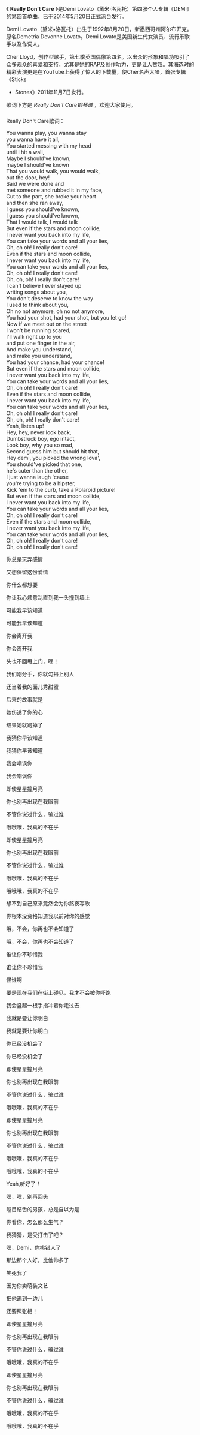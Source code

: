 

《 **Really Don't Care** 》是Demi
Lovato（黛米·洛瓦托）第四张个人专辑《DEMI》的第四首单曲，已于2014年5月20日正式派台发行。

  

Demi Lovato（黛米▪洛瓦托）出生于1992年8月20日，新墨西哥州阿尔布开克。原名Demetria Devonne Lovato。Demi
Lovato是美国新生代女演员、流行乐歌手以及作词人。

  

Cher
Lloyd，创作型歌手，第七季英国偶像第四名。以出众的形象和唱功吸引了众多观众的喜爱和支持，尤其是她的RAP及创作功力，更是让人赞叹。其海选时的精彩表演更是在YouTube上获得了惊人的下载量，使Cher名声大噪，首张专辑《Sticks
+ Stones》2011年11月7日发行。

  

歌词下方是 _Really Don't Care钢琴谱_ ，欢迎大家使用。

###  
Really Don't Care歌词：

You wanna play, you wanna stay  
you wanna have it all,  
You started messing with my head  
until I hit a wall,  
Maybe I should've known,  
maybe I should've known  
That you would walk, you would walk,  
out the door, hey!  
Said we were done and  
met someone and rubbed it in my face,  
Cut to the part, she broke your heart  
and then she ran away,  
I guess you should've known,  
I guess you should've known,  
That I would talk, I would talk  
But even if the stars and moon collide,  
I never want you back into my life,  
You can take your words and all your lies,  
Oh, oh oh! I really don't care!  
Even if the stars and moon collide,  
I never want you back into my life,  
You can take your words and all your lies,  
Oh, oh oh! I really don't care!  
Oh, oh, oh! I really don't care!  
I can't believe I ever stayed up  
writing songs about you,  
You don't deserve to know the way  
I used to think about you,  
Oh no not anymore, oh no not anymore,  
You had your shot, had your shot, but you let go!  
Now if we meet out on the street  
I won't be running scared,  
I'll walk right up to you  
and put one finger in the air,  
And make you understand,  
and make you understand,  
You had your chance, had your chance!  
But even if the stars and moon collide,  
I never want you back into my life,  
You can take your words and all your lies,  
Oh, oh oh! I really don't care!  
Even if the stars and moon collide,  
I never want you back into my life,  
You can take your words and all your lies,  
Oh, oh oh! I really don't care!  
Oh, oh, oh! I really don't care!  
Yeah, listen up!  
Hey, hey, never look back,  
Dumbstruck boy, ego intact,  
Look boy, why you so mad,  
Second guess him but should hit that,  
Hey demi, you picked the wrong lova',  
You should've picked that one,  
he's cuter than the other,  
I just wanna laugh 'cause  
you're trying to be a hipster,  
Kick 'em to the curb, take a Polaroid picture!  
But even if the stars and moon collide,  
I never want you back into my life,  
You can take your words and all your lies,  
Oh, oh oh! I really don't care!  
Even if the stars and moon collide,  
I never want you back into my life,  
You can take your words and all your lies,  
Oh, oh oh! I really don't care!  
Oh, oh oh! I really don't care!

  
  
  
  
  

你总是玩弄感情

又想保留这份爱情

你什么都想要

你让我心烦意乱直到我一头撞到墙上

可能我早该知道

可能我早该知道

你会离开我

你会离开我

头也不回甩上门，嘿！

我们刚分手，你就勾搭上别人

还当着我的面儿秀甜蜜

后来的故事就是

她伤透了你的心

结果她就跑掉了

我猜你早该知道

我猜你早该知道

我会嘲讽你

我会嘲讽你

即使星星撞月亮

你也别再出现在我眼前

不管你说过什么，骗过谁

哦哦哦，我真的不在乎

即使星星撞月亮

你也别再出现在我眼前

不管你说过什么，骗过谁

哦哦哦，我真的不在乎

哦哦哦，我真的不在乎

想不到自己原来竟然会为你熬夜写歌

你根本没资格知道我以前对你的感觉

哦，不会，你再也不会知道了

哦，不会，你再也不会知道了

谁让你不珍惜我

谁让你不珍惜我

怪谁啊

要是现在我们在街上碰见，我才不会被你吓跑

我会竖起一根手指冲着你走过去

我就是要让你明白

我就是要让你明白

你已经没机会了

你已经没机会了

即使星星撞月亮

你也别再出现在我眼前

不管你说过什么，骗过谁

哦哦哦，我真的不在乎

即使星星撞月亮

你也别再出现在我眼前

不管你说过什么，骗过谁

哦哦哦，我真的不在乎

哦哦哦，我真的不在乎

Yeah,听好了！

嘿，嘿，别再回头

瞠目结舌的男孩，总是自以为是

你看你，怎么那么生气？

我猜猜，是受打击了吧？

嘿，Demi，你挑错人了

那边那个人好，比他帅多了

笑死我了

因为你卖萌装文艺

把他踢到一边儿

还要照张相！

即使星星撞月亮

你也别再出现在我眼前

不管你说过什么，骗过谁

哦哦哦，我真的不在乎

即使星星撞月亮

你也别再出现在我眼前

不管你说过什么，骗过谁

哦哦哦，我真的不在乎

哦哦哦，我真的不在乎  

